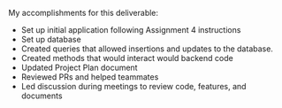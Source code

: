 My accomplishments for this deliverable:
- Set up initial application following Assignment 4 instructions
- Set up database
- Created queries that allowed insertions and updates to the database.
- Created methods that would interact would backend code
- Updated Project Plan document
- Reviewed PRs and helped teammates
- Led discussion during meetings to review code, features, and documents
